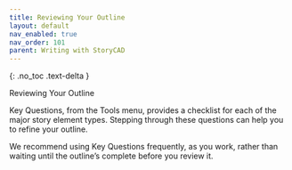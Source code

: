 ```yaml
---
title: Reviewing Your Outline
layout: default
nav_enabled: true
nav_order: 101
parent: Writing with StoryCAD
---
```

{: .no_toc .text-delta }

Reviewing Your Outline

Key Questions, from the Tools menu, provides a checklist for each of the major story element types. Stepping through these questions can help you to refine your outline.

We recommend using Key Questions frequently, as you work, rather than waiting until the outline’s complete before you review it.

